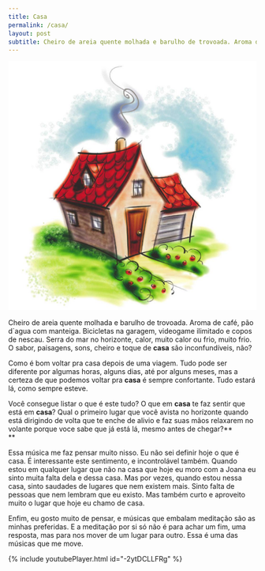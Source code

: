```yaml
---
title: Casa
permalink: /casa/
layout: post
subtitle: Cheiro de areia quente molhada e barulho de trovoada. Aroma de café, pão d'agua com manteiga. Bicicletas na garagem, videogame ilimitado e copos de nescau. Serra do mar no horizonte, calor, muito calor ou frio, muito frio. O sabor, paisagens, sons, cheiro e toque de casa são inconfundíveis, não?
---
```

![Casa](/img/posts/2015/11/home.jpg)

Cheiro de areia quente molhada e barulho de trovoada. Aroma de café, pão d\`agua com manteiga. Bicicletas na garagem, videogame ilimitado e copos de nescau. Serra do mar no horizonte, calor, muito calor ou frio, muito frio. O sabor, paisagens, sons, cheiro e toque de **casa** são inconfundíveis, não?

Como é bom voltar pra casa depois de uma viagem. Tudo pode ser diferente por algumas horas, alguns dias, até por alguns meses, mas a certeza de que podemos voltar pra **casa** é sempre confortante. Tudo estará lá, como sempre esteve.

Você consegue listar o que é este tudo? O que em **casa** te faz sentir que está em **casa**? Qual o primeiro lugar que você avista no horizonte quando está dirigindo de volta que te enche de alivio e faz suas mãos relaxarem no volante porque voce sabe que já está lá, mesmo antes de chegar?**  
**

Essa música me faz pensar muito nisso. Eu não sei definir hoje o que é casa. É interessante este sentimento, e incontrolável também. Quando estou em qualquer lugar que não na casa que hoje eu moro com a Joana eu sinto muita falta dela e dessa casa. Mas por vezes, quando estou nessa casa, s<span style="font-size: 1em;">into saudades de lugares que nem existem mais. Sinto falta de pessoas que nem lembram que eu existo. Mas também curto e aproveito muito o lugar que hoje eu chamo de casa.</span><span style="font-size: 1em;"><br /> </span>

Enfim, eu gosto muito de pensar, e músicas que embalam meditação são as minhas preferidas. E a meditação por si só não é para achar um fim, uma resposta, mas para nos mover de um lugar para outro. Essa é uma das músicas que me move.

{% include youtubePlayer.html id="-2ytDCLLFRg" %}
